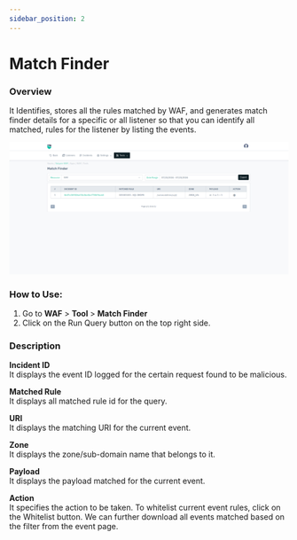 ```yaml
---
sidebar_position: 2
---
```

# Match Finder

### Overview
It Identifies, stores all the rules matched by WAF, and generates match finder details for a specific or all listener so that you can identify all matched, rules for the listener by listing the events.

![matchfinder](/img/waf/v8/docs/mFinder2.png)

### How to Use:
1. Go to **WAF** > **Tool** > **Match Finder**
2. Click on the Run Query button on the top right side.

### Description

**Incident ID**  
It displays the event ID logged for the certain request found to be malicious.

**Matched Rule**  
It displays all matched rule id for the query.

**URI**  
It displays the matching URI for the current event.

**Zone**  
It displays the zone/sub-domain name that belongs to it.

**Payload**  
It displays the payload matched for the current event.

**Action**  
It specifies the action to be taken. To whitelist current event rules, click on the Whitelist button.
We can further download all events matched based on the filter from the event page.

